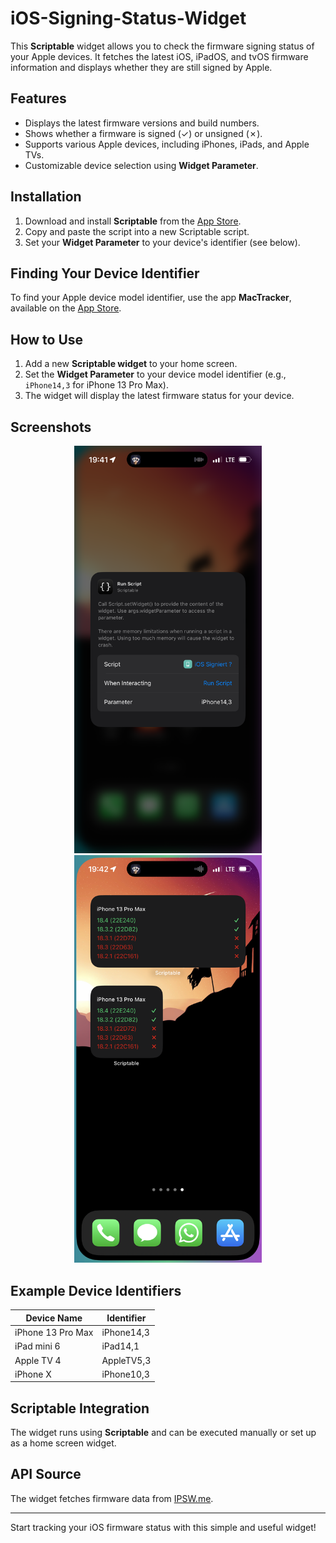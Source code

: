 # iOS-Signing-Status-Widget
This **Scriptable** widget allows you to check the firmware signing status of your Apple devices. It fetches the latest iOS, iPadOS, and tvOS firmware information and displays whether they are still signed by Apple.

## Features
- Displays the latest firmware versions and build numbers.
- Shows whether a firmware is signed (✓) or unsigned (✗).
- Supports various Apple devices, including iPhones, iPads, and Apple TVs.
- Customizable device selection using **Widget Parameter**.

## Installation
1. Download and install **Scriptable** from the [App Store](https://apps.apple.com/de/app/scriptable/id1405459188).
2. Copy and paste the script into a new Scriptable script.
3. Set your **Widget Parameter** to your device's identifier (see below).

## Finding Your Device Identifier
To find your Apple device model identifier, use the app **MacTracker**, available on the [App Store](https://apps.apple.com/de/app/mactracker/id311421597).

## How to Use
1. Add a new **Scriptable widget** to your home screen.
2. Set the **Widget Parameter** to your device model identifier (e.g., `iPhone14,3` for iPhone 13 Pro Max).
3. The widget will display the latest firmware status for your device.

## Screenshots
<p align="center">
  <img src="./widget_parameter.PNG" alt="Widget Parameter Setup" width="300">
  <img src="./widget_view.PNG" alt="Widget View" width="300">
</p>

## Example Device Identifiers
| Device Name       | Identifier  |
|------------------|------------|
| iPhone 13 Pro Max | iPhone14,3 |
| iPad mini 6      | iPad14,1   |
| Apple TV 4       | AppleTV5,3 |
| iPhone X        | iPhone10,3 |

## Scriptable Integration
The widget runs using **Scriptable** and can be executed manually or set up as a home screen widget. 

## API Source
The widget fetches firmware data from [IPSW.me](https://api.ipsw.me/).

---
Start tracking your iOS firmware status with this simple and useful widget!
